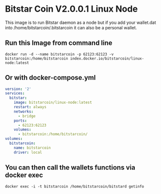 Bitstar Coin V2.0.0.1 Linux Node
========

This image is to run Bitstar daemon as a node but if you add your wallet.dat into /home/bitstarcoin/.bitstarcoin it can also be a personal wallet.

## Run this Image from command line

```
docker run -d --name bitstarcoin -p 62123:62123 -v bitstarcoin:/home/bitstarcoin index.docker.io/bitstarcoin/linux-node:latest
```


## Or with docker-compose.yml

```yaml
version: '2'
services:
  bitstar:
    image: bitstarcoin/linux-node:latest
    restart: always
    networks:
      - bridge
    ports:
      - 62123:62123
    volumes:
      - bitstarcoin:/home/bitstarcoin/
volumes:
  bitstarcoin:
    name: bitstarcoin
    driver: local
```

## You can then call the wallets functions via docker exec

```
docker exec -i -t bitstarcoin /home/bitstarcoin/bitstard getinfo
```
